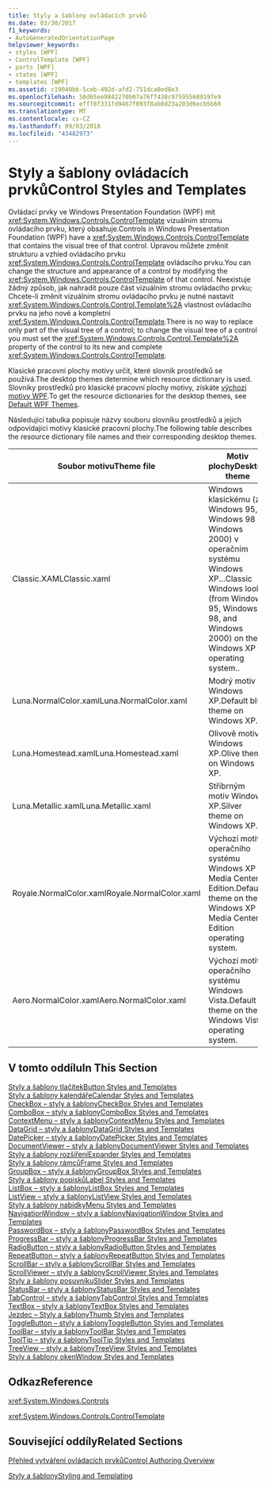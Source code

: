 ```yaml
---
title: Styly a šablony ovládacích prvků
ms.date: 03/30/2017
f1_keywords:
- AutoGeneratedOrientationPage
helpviewer_keywords:
- styles [WPF]
- ControlTemplate [WPF]
- parts [WPF]
- states [WPF]
- templates [WPF]
ms.assetid: c19049bb-5ceb-492d-afd2-751dca0ed8e3
ms.openlocfilehash: 58d65ee9842270b07a76ff438c975955689197e9
ms.sourcegitcommit: efff8f331fd9467f093f8ab8d23a203d6ecb5b60
ms.translationtype: MT
ms.contentlocale: cs-CZ
ms.lasthandoff: 09/03/2018
ms.locfileid: "43482973"
---
```

# <a name="control-styles-and-templates"></a><span data-ttu-id="de010-102">Styly a šablony ovládacích prvků</span><span class="sxs-lookup"><span data-stu-id="de010-102">Control Styles and Templates</span></span>
<span data-ttu-id="de010-103">Ovládací prvky ve Windows Presentation Foundation (WPF) mít <xref:System.Windows.Controls.ControlTemplate> vizuálním stromu ovládacího prvku, který obsahuje.</span><span class="sxs-lookup"><span data-stu-id="de010-103">Controls in Windows Presentation Foundation (WPF) have a <xref:System.Windows.Controls.ControlTemplate> that contains the visual tree of that control.</span></span> <span data-ttu-id="de010-104">Úpravou můžete změnit strukturu a vzhled ovládacího prvku <xref:System.Windows.Controls.ControlTemplate> ovládacího prvku.</span><span class="sxs-lookup"><span data-stu-id="de010-104">You can change the structure and appearance of a control by modifying the <xref:System.Windows.Controls.ControlTemplate> of that control.</span></span> <span data-ttu-id="de010-105">Neexistuje žádný způsob, jak nahradit pouze část vizuálním stromu ovládacího prvku; Chcete-li změnit vizuálním stromu ovládacího prvku je nutné nastavit <xref:System.Windows.Controls.Control.Template%2A> vlastnost ovládacího prvku na jeho nové a kompletní <xref:System.Windows.Controls.ControlTemplate>.</span><span class="sxs-lookup"><span data-stu-id="de010-105">There is no way to replace only part of the visual tree of a control; to change the visual tree of a control you must set the <xref:System.Windows.Controls.Control.Template%2A> property of the control to its new and complete <xref:System.Windows.Controls.ControlTemplate>.</span></span>  
  
 <span data-ttu-id="de010-106">Klasické pracovní plochy motivy určit, které slovník prostředků se používá.</span><span class="sxs-lookup"><span data-stu-id="de010-106">The desktop themes determine which resource dictionary is used.</span></span> <span data-ttu-id="de010-107">Slovníky prostředků pro klasické pracovní plochy motivy, získáte [výchozí motivy WPF](https://go.microsoft.com/fwlink/?LinkID=158252).</span><span class="sxs-lookup"><span data-stu-id="de010-107">To get the resource dictionaries for the desktop themes, see [Default WPF Themes](https://go.microsoft.com/fwlink/?LinkID=158252).</span></span>  
  
 <span data-ttu-id="de010-108">Následující tabulka popisuje názvy souboru slovníku prostředků a jejich odpovídající motivy klasické pracovní plochy.</span><span class="sxs-lookup"><span data-stu-id="de010-108">The following table describes the resource dictionary file names and their corresponding desktop themes.</span></span>  
  
|<span data-ttu-id="de010-109">Soubor motivu</span><span class="sxs-lookup"><span data-stu-id="de010-109">Theme file</span></span>|<span data-ttu-id="de010-110">Motiv plochy</span><span class="sxs-lookup"><span data-stu-id="de010-110">Desktop theme</span></span>|  
|----------------|-------------------|  
|<span data-ttu-id="de010-111">Classic.XAML</span><span class="sxs-lookup"><span data-stu-id="de010-111">Classic.xaml</span></span>|<span data-ttu-id="de010-112">Windows klasickému (z Windows 95, Windows 98 a Windows 2000) v operačním systému Windows XP...</span><span class="sxs-lookup"><span data-stu-id="de010-112">Classic Windows look (from Windows 95, Windows 98, and Windows 2000) on the Windows XP operating system..</span></span>|  
|<span data-ttu-id="de010-113">Luna.NormalColor.xaml</span><span class="sxs-lookup"><span data-stu-id="de010-113">Luna.NormalColor.xaml</span></span>|<span data-ttu-id="de010-114">Modrý motiv Windows XP.</span><span class="sxs-lookup"><span data-stu-id="de010-114">Default blue theme on Windows XP.</span></span>|  
|<span data-ttu-id="de010-115">Luna.Homestead.xaml</span><span class="sxs-lookup"><span data-stu-id="de010-115">Luna.Homestead.xaml</span></span>|<span data-ttu-id="de010-116">Olivově motiv Windows XP.</span><span class="sxs-lookup"><span data-stu-id="de010-116">Olive theme on Windows XP.</span></span>|  
|<span data-ttu-id="de010-117">Luna.Metallic.xaml</span><span class="sxs-lookup"><span data-stu-id="de010-117">Luna.Metallic.xaml</span></span>|<span data-ttu-id="de010-118">Stříbrným motiv Windows XP.</span><span class="sxs-lookup"><span data-stu-id="de010-118">Silver theme on Windows XP.</span></span>|  
|<span data-ttu-id="de010-119">Royale.NormalColor.xaml</span><span class="sxs-lookup"><span data-stu-id="de010-119">Royale.NormalColor.xaml</span></span>|<span data-ttu-id="de010-120">Výchozí motiv operačního systému Windows XP Media Center Edition.</span><span class="sxs-lookup"><span data-stu-id="de010-120">Default theme on the Windows XP Media Center Edition operating system.</span></span>|  
|<span data-ttu-id="de010-121">Aero.NormalColor.xaml</span><span class="sxs-lookup"><span data-stu-id="de010-121">Aero.NormalColor.xaml</span></span>|<span data-ttu-id="de010-122">Výchozí motiv operačního systému Windows Vista.</span><span class="sxs-lookup"><span data-stu-id="de010-122">Default theme on the Windows Vista operating system.</span></span>|  
  
## <a name="in-this-section"></a><span data-ttu-id="de010-123">V tomto oddílu</span><span class="sxs-lookup"><span data-stu-id="de010-123">In This Section</span></span>  
 [<span data-ttu-id="de010-124">Styly a šablony tlačítek</span><span class="sxs-lookup"><span data-stu-id="de010-124">Button Styles and Templates</span></span>](../../../../docs/framework/wpf/controls/button-styles-and-templates.md)  
 [<span data-ttu-id="de010-125">Styly a šablony kalendáře</span><span class="sxs-lookup"><span data-stu-id="de010-125">Calendar Styles and Templates</span></span>](../../../../docs/framework/wpf/controls/calendar-styles-and-templates.md)  
 [<span data-ttu-id="de010-126">CheckBox – styly a šablony</span><span class="sxs-lookup"><span data-stu-id="de010-126">CheckBox Styles and Templates</span></span>](../../../../docs/framework/wpf/controls/checkbox-styles-and-templates.md)  
 [<span data-ttu-id="de010-127">ComboBox – styly a šablony</span><span class="sxs-lookup"><span data-stu-id="de010-127">ComboBox Styles and Templates</span></span>](../../../../docs/framework/wpf/controls/combobox-styles-and-templates.md)  
 [<span data-ttu-id="de010-128">ContextMenu – styly a šablony</span><span class="sxs-lookup"><span data-stu-id="de010-128">ContextMenu Styles and Templates</span></span>](../../../../docs/framework/wpf/controls/contextmenu-styles-and-templates.md)  
 [<span data-ttu-id="de010-129">DataGrid – styly a šablony</span><span class="sxs-lookup"><span data-stu-id="de010-129">DataGrid Styles and Templates</span></span>](../../../../docs/framework/wpf/controls/datagrid-styles-and-templates.md)  
 [<span data-ttu-id="de010-130">DatePicker – styly a šablony</span><span class="sxs-lookup"><span data-stu-id="de010-130">DatePicker Styles and Templates</span></span>](../../../../docs/framework/wpf/controls/datepicker-styles-and-templates.md)  
 [<span data-ttu-id="de010-131">DocumentViewer – styly a šablony</span><span class="sxs-lookup"><span data-stu-id="de010-131">DocumentViewer Styles and Templates</span></span>](../../../../docs/framework/wpf/controls/documentviewer-styles-and-templates.md)  
 [<span data-ttu-id="de010-132">Styly a šablony rozšíření</span><span class="sxs-lookup"><span data-stu-id="de010-132">Expander Styles and Templates</span></span>](../../../../docs/framework/wpf/controls/expander-styles-and-templates.md)  
 [<span data-ttu-id="de010-133">Styly a šablony rámců</span><span class="sxs-lookup"><span data-stu-id="de010-133">Frame Styles and Templates</span></span>](../../../../docs/framework/wpf/controls/frame-styles-and-templates.md)  
 [<span data-ttu-id="de010-134">GroupBox – styly a šablony</span><span class="sxs-lookup"><span data-stu-id="de010-134">GroupBox Styles and Templates</span></span>](../../../../docs/framework/wpf/controls/groupbox-styles-and-templates.md)  
 [<span data-ttu-id="de010-135">Styly a šablony popisků</span><span class="sxs-lookup"><span data-stu-id="de010-135">Label Styles and Templates</span></span>](../../../../docs/framework/wpf/controls/label-styles-and-templates.md)  
 [<span data-ttu-id="de010-136">ListBox – styly a šablony</span><span class="sxs-lookup"><span data-stu-id="de010-136">ListBox Styles and Templates</span></span>](../../../../docs/framework/wpf/controls/listbox-styles-and-templates.md)  
 [<span data-ttu-id="de010-137">ListView – styly a šablony</span><span class="sxs-lookup"><span data-stu-id="de010-137">ListView Styles and Templates</span></span>](../../../../docs/framework/wpf/controls/listview-styles-and-templates.md)  
 [<span data-ttu-id="de010-138">Styly a šablony nabídky</span><span class="sxs-lookup"><span data-stu-id="de010-138">Menu Styles and Templates</span></span>](../../../../docs/framework/wpf/controls/menu-styles-and-templates.md)  
 [<span data-ttu-id="de010-139">NavigationWindow – styly a šablony</span><span class="sxs-lookup"><span data-stu-id="de010-139">NavigationWindow Styles and Templates</span></span>](../../../../docs/framework/wpf/controls/navigationwindow-styles-and-templates.md)  
 [<span data-ttu-id="de010-140">PasswordBox – styly a šablony</span><span class="sxs-lookup"><span data-stu-id="de010-140">PasswordBox Styles and Templates</span></span>](../../../../docs/framework/wpf/controls/passwordbox-syles-and-templates.md)  
 [<span data-ttu-id="de010-141">ProgressBar – styly a šablony</span><span class="sxs-lookup"><span data-stu-id="de010-141">ProgressBar Styles and Templates</span></span>](../../../../docs/framework/wpf/controls/progressbar-styles-and-templates.md)  
 [<span data-ttu-id="de010-142">RadioButton – styly a šablony</span><span class="sxs-lookup"><span data-stu-id="de010-142">RadioButton Styles and Templates</span></span>](../../../../docs/framework/wpf/controls/radiobutton-styles-and-templates.md)  
 [<span data-ttu-id="de010-143">RepeatButton – styly a šablony</span><span class="sxs-lookup"><span data-stu-id="de010-143">RepeatButton Styles and Templates</span></span>](../../../../docs/framework/wpf/controls/repeatbutton-syles-and-templates.md)  
 [<span data-ttu-id="de010-144">ScrollBar – styly a šablony</span><span class="sxs-lookup"><span data-stu-id="de010-144">ScrollBar Styles and Templates</span></span>](../../../../docs/framework/wpf/controls/scrollbar-styles-and-templates.md)  
 [<span data-ttu-id="de010-145">ScrollViewer – styly a šablony</span><span class="sxs-lookup"><span data-stu-id="de010-145">ScrollViewer Styles and Templates</span></span>](../../../../docs/framework/wpf/controls/scrollviewer-styles-and-templates.md)  
 [<span data-ttu-id="de010-146">Styly a šablony posuvníku</span><span class="sxs-lookup"><span data-stu-id="de010-146">Slider Styles and Templates</span></span>](../../../../docs/framework/wpf/controls/slider-styles-and-templates.md)  
 [<span data-ttu-id="de010-147">StatusBar – styly a šablony</span><span class="sxs-lookup"><span data-stu-id="de010-147">StatusBar Styles and Templates</span></span>](../../../../docs/framework/wpf/controls/statusbar-styles-and-templates.md)  
 [<span data-ttu-id="de010-148">TabControl – styly a šablony</span><span class="sxs-lookup"><span data-stu-id="de010-148">TabControl Styles and Templates</span></span>](../../../../docs/framework/wpf/controls/tabcontrol-styles-and-templates.md)  
 [<span data-ttu-id="de010-149">TextBox – styly a šablony</span><span class="sxs-lookup"><span data-stu-id="de010-149">TextBox Styles and Templates</span></span>](../../../../docs/framework/wpf/controls/textbox-styles-and-templates.md)  
 [<span data-ttu-id="de010-150">Jezdec – Styly a šablony</span><span class="sxs-lookup"><span data-stu-id="de010-150">Thumb Styles and Templates</span></span>](../../../../docs/framework/wpf/controls/thumb-syles-and-templates.md)  
 [<span data-ttu-id="de010-151">ToggleButton – styly a šablony</span><span class="sxs-lookup"><span data-stu-id="de010-151">ToggleButton Styles and Templates</span></span>](../../../../docs/framework/wpf/controls/togglebutton-syles-and-templates.md)  
 [<span data-ttu-id="de010-152">ToolBar – styly a šablony</span><span class="sxs-lookup"><span data-stu-id="de010-152">ToolBar Styles and Templates</span></span>](../../../../docs/framework/wpf/controls/toolbar-styles-and-templates.md)  
 [<span data-ttu-id="de010-153">ToolTip – styly a šablony</span><span class="sxs-lookup"><span data-stu-id="de010-153">ToolTip Styles and Templates</span></span>](../../../../docs/framework/wpf/controls/tooltip-styles-and-templates.md)  
 [<span data-ttu-id="de010-154">TreeView – styly a šablony</span><span class="sxs-lookup"><span data-stu-id="de010-154">TreeView Styles and Templates</span></span>](../../../../docs/framework/wpf/controls/treeview-styles-and-templates.md)  
 [<span data-ttu-id="de010-155">Styly a šablony oken</span><span class="sxs-lookup"><span data-stu-id="de010-155">Window Styles and Templates</span></span>](../../../../docs/framework/wpf/controls/window-styles-and-templates.md)  
  
## <a name="reference"></a><span data-ttu-id="de010-156">Odkaz</span><span class="sxs-lookup"><span data-stu-id="de010-156">Reference</span></span>  
 <xref:System.Windows.Controls>  
  
 <xref:System.Windows.Controls.ControlTemplate>  
  
## <a name="related-sections"></a><span data-ttu-id="de010-157">Související oddíly</span><span class="sxs-lookup"><span data-stu-id="de010-157">Related Sections</span></span>  
 [<span data-ttu-id="de010-158">Přehled vytváření ovládacích prvků</span><span class="sxs-lookup"><span data-stu-id="de010-158">Control Authoring Overview</span></span>](../../../../docs/framework/wpf/controls/control-authoring-overview.md)  
  
 [<span data-ttu-id="de010-159">Styly a šablony</span><span class="sxs-lookup"><span data-stu-id="de010-159">Styling and Templating</span></span>](../../../../docs/framework/wpf/controls/styling-and-templating.md)
